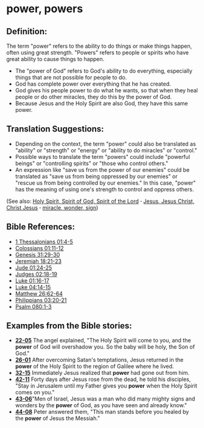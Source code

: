 # power, powers #

## Definition: ##

The term "power" refers to the ability to do things or make things happen, often using great strength. "Powers" refers to people or spirits who have great ability to cause things to happen.

* The "power of God" refers to God's ability to do everything, especially things that are not possible for people to do.
* God has complete power over everything that he has created.
* God gives his people power to do what he wants, so that when they heal people or do other miracles, they do this by the power of God.
* Because Jesus and the Holy Spirit are also God, they have this same power.

## Translation Suggestions: ##

* Depending on the context, the term "power" could also be translated as "ability" or "strength" or "energy" or "ability to do miracles" or "control."
* Possible ways to translate the term "powers" could include "powerful beings" or "controlling spirits" or "those who control others."
* An expression like "save us from the power of our enemies" could be translated as "save us from being oppressed by our enemies" or "rescue us from being controlled by our enemies." In this case, "power" has the meaning of using one's strength to control and oppress others.

(See also: [Holy Spirit, Spirit of God, Spirit of the Lord](../kt/holyspirit.md) **·** [Jesus, Jesus Christ, Christ Jesus](../kt/jesus.md) **·** [miracle, wonder, sign](../kt/miracle.md))

## Bible References: ##

* [1 Thessalonians 01:4-5](https://door43.org/en/bible/notes/1th/01/04)
* [Colossians 01:11-12](https://door43.org/en/bible/notes/col/01/11)
* [Genesis 31:29-30](https://door43.org/en/bible/notes/gen/31/29)
* [Jeremiah 18:21-23](https://door43.org/en/bible/notes/jer/18/21)
* [Jude 01:24-25](https://door43.org/en/bible/notes/jud/01/24)
* [Judges 02:18-19](https://door43.org/en/bible/notes/jdg/02/18)
* [Luke 01:16-17](https://door43.org/en/bible/notes/luk/01/16)
* [Luke 04:14-15](https://door43.org/en/bible/notes/luk/04/14)
* [Matthew 26:62-64](https://door43.org/en/bible/notes/mat/26/62)
* [Philippians 03:20-21](https://door43.org/en/bible/notes/php/03/20)
* [Psalm 080:1-3](https://door43.org/en/bible/notes/psa/080/001)

## Examples from the Bible stories: ##

* __[22-05](https://door43.org/en/obs/notes/frames/22-05)__ The angel explained, "The Holy Spirit will come to you, and the __power__  of God will overshadow you. So the baby will be holy, the Son of God."
* __[26-01](https://door43.org/en/obs/notes/frames/26-01)__ After overcoming Satan's temptations, Jesus returned in the __power__  of the Holy Spirit to the region of Galilee where he lived.
* __[32-15](https://door43.org/en/obs/notes/frames/32-15)__ Immediately Jesus realized that __power__  had gone out from him.
* __[42-11](https://door43.org/en/obs/notes/frames/42-11)__ Forty days after Jesus rose from the dead, he told his disciples, "Stay in Jerusalem until my Father gives you __power__  when the Holy Spirit comes on you."
* __[43-06](https://door43.org/en/obs/notes/frames/43-06)__"Men of Israel, Jesus was a man who did many mighty signs and wonders by the __power__  of God, as you have seen and already know."
* __[44-08](https://door43.org/en/obs/notes/frames/44-08)__ Peter answered them, "This man stands before you healed by the __power__  of Jesus the Messiah."



